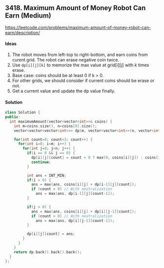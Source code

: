 ## 3418. Maximum Amount of Money Robot Can Earn (Medium)

https://leetcode.com/problems/maximum-amount-of-money-robot-can-earn/description/


#### Ideas
1. The robot moves from left-top to right-bottom, and earn coins from curent grid. The robot can erase negative coin twice.
2. Use `dp[i][j][k]` to memorize the max value at grid[i][j] with k times erase.
3. Base case: coins should be at least 0 if k > 0.
4. For other grids, we should consider if current coins should be erase or not.
5. Get a current value and update the dp value finally.

#### Solution
```C++
class Solution {
public:
  int maximumAmount(vector<vector<int>>& coins) {
    int m=coins.size(), n=coins[0].size();
    vector<vector<vector<int>>> dp(m, vector<vector<int>>(n, vector<int>(3, INT_MIN)));

    for(int count=0; count<3; count++) {
      for(int i=0; i<m; i++) {
        for(int j=0; j<n; j++) {
          if(i == 0 && j == 0) {
            dp[i][j][count] = count > 0 ? max(0, coins[i][j]) : coins[i][j];
            continue;
          }

          int ans = INT_MIN;
          if(i > 0) {
            ans = max(ans, coins[i][j] + dp[i-1][j][count]);
            if (count > 0) // With neutralization
              ans = max(ans, dp[i-1][j][count-1]);
          }

          if(j > 0) {
            ans = max(ans, coins[i][j] + dp[i][j-1][count]);
            if (count > 0) // With neutralization
              ans = max(ans, dp[i][j-1][count-1]);
          }

          dp[i][j][count] = ans;
        }
      }
    }
    return dp.back().back().back();
  }
};
```